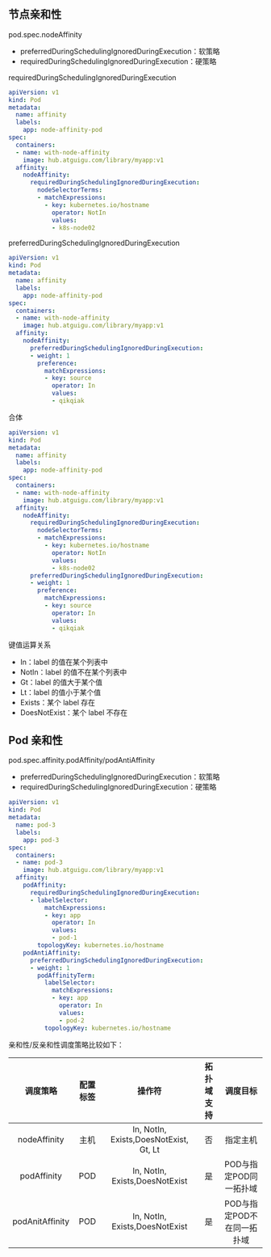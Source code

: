 ## 节点亲和性

pod.spec.nodeAffinity

- preferredDuringSchedulingIgnoredDuringExecution：软策略
- requiredDuringSchedulingIgnoredDuringExecution：硬策略

requiredDuringSchedulingIgnoredDuringExecution

```yaml
apiVersion: v1
kind: Pod
metadata:  
  name: affinity  
  labels:    
    app: node-affinity-pod
spec:  
  containers:  
  - name: with-node-affinity    
    image: hub.atguigu.com/library/myapp:v1  
  affinity:    
    nodeAffinity:      
      requiredDuringSchedulingIgnoredDuringExecution:        
        nodeSelectorTerms:        
        - matchExpressions:          
          - key: kubernetes.io/hostname            
            operator: NotIn            
            values:            
            - k8s-node02
```

preferredDuringSchedulingIgnoredDuringExecution

```yaml
apiVersion: v1
kind: Pod
metadata:  
  name: affinity  
  labels:    
    app: node-affinity-pod
spec:  
  containers:  
  - name: with-node-affinity    
    image: hub.atguigu.com/library/myapp:v1  
  affinity:    
    nodeAffinity:      
      preferredDuringSchedulingIgnoredDuringExecution:      
      - weight: 1        
        preference:          
          matchExpressions:          
          - key: source 
            operator: In            
            values:            
            - qikqiak
```

合体

```yaml
apiVersion: v1
kind: Pod
metadata:  
  name: affinity  
  labels:    
    app: node-affinity-pod
spec:  
  containers:  
  - name: with-node-affinity    
    image: hub.atguigu.com/library/myapp:v1  
  affinity:    
    nodeAffinity:      
      requiredDuringSchedulingIgnoredDuringExecution:        
        nodeSelectorTerms:        
        - matchExpressions:          
          - key: kubernetes.io/hostname            
            operator: NotIn            
            values:            
            - k8s-node02      
      preferredDuringSchedulingIgnoredDuringExecution:      
      - weight: 1        
        preference:          
          matchExpressions:          
          - key: source            
            operator: In            
            values:            
            - qikqiak
```

键值运算关系

- In：label 的值在某个列表中
- NotIn：label 的值不在某个列表中
- Gt：label 的值大于某个值
- Lt：label 的值小于某个值
- Exists：某个 label 存在
- DoesNotExist：某个 label 不存在

## Pod 亲和性

pod.spec.affinity.podAffinity/podAntiAffinity

- preferredDuringSchedulingIgnoredDuringExecution：软策略
- requiredDuringSchedulingIgnoredDuringExecution：硬策略

```yaml
apiVersion: v1
kind: Pod
metadata:  
  name: pod-3  
  labels:    
    app: pod-3
spec:  
  containers:  
  - name: pod-3    
    image: hub.atguigu.com/library/myapp:v1  
  affinity:    
    podAffinity:      
      requiredDuringSchedulingIgnoredDuringExecution:      
      - labelSelector:          
          matchExpressions:          
          - key: app            
            operator: In            
            values:            
            - pod-1        
        topologyKey: kubernetes.io/hostname    
    podAntiAffinity:      
      preferredDuringSchedulingIgnoredDuringExecution:      
      - weight: 1        
        podAffinityTerm:          
          labelSelector:            
            matchExpressions:            
            - key: app              
              operator: In              
              values:              
              - pod-2          
          topologyKey: kubernetes.io/hostname
```

亲和性/反亲和性调度策略比较如下：

|    调度策略     | 配置标签 |                 操作符                 | 拓扑域支持 |          调度目标          |
| :-------------: | :------: | :------------------------------------: | :--------: | :------------------------: |
|  nodeAffinity   |   主机   | In, NotIn, Exists,DoesNotExist, Gt, Lt |     否     |          指定主机          |
|   podAffinity   |   POD    |     In, NotIn, Exists,DoesNotExist     |     是     |   POD与指定POD同一拓扑域   |
| podAnitAffinity |   POD    |     In, NotIn, Exists,DoesNotExist     |     是     | POD与指定POD不在同一拓扑域 |

